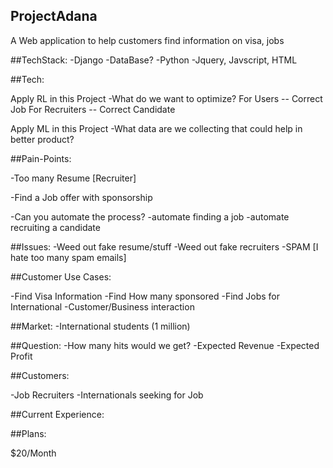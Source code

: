 ## ProjectAdana

A Web application to help customers find information on visa, jobs


##TechStack:
-Django
-DataBase?
-Python
-Jquery, Javscript, HTML


##Tech:

Apply RL in this Project
  -What do we want to optimize?
    For Users -- Correct Job
    For Recruiters -- Correct Candidate

Apply ML in this Project
  -What data are we collecting that could help in better product?


##Pain-Points:

-Too many Resume [Recruiter]

-Find a Job offer with sponsorship

-Can you automate the process?
      -automate finding a job
      -automate recruiting a candidate

##Issues:
-Weed out fake resume/stuff
-Weed out fake recruiters
-SPAM [I hate too many spam emails]



##Customer Use Cases:

-Find Visa Information
-Find How many sponsored
-Find Jobs for International
-Customer/Business interaction


##Market:
-International students (1 million)


##Question:
-How many hits would we get?
-Expected Revenue
-Expected Profit

##Customers:

-Job Recruiters
-Internationals seeking for Job


##Current Experience:


##Plans:

$20/Month
